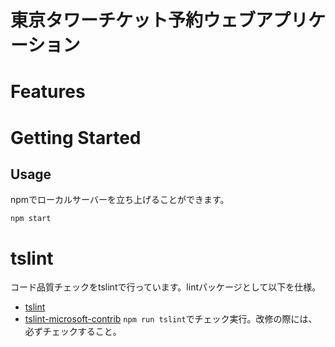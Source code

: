 # 東京タワーチケット予約ウェブアプリケーション

# Features

# Getting Started

## Usage

npmでローカルサーバーを立ち上げることができます。

```shell
npm start
```

# tslint

コード品質チェックをtslintで行っています。lintパッケージとして以下を仕様。
* [tslint](https://github.com/palantir/tslint)
* [tslint-microsoft-contrib](https://github.com/Microsoft/tslint-microsoft-contrib)
`npm run tslint`でチェック実行。改修の際には、必ずチェックすること。
